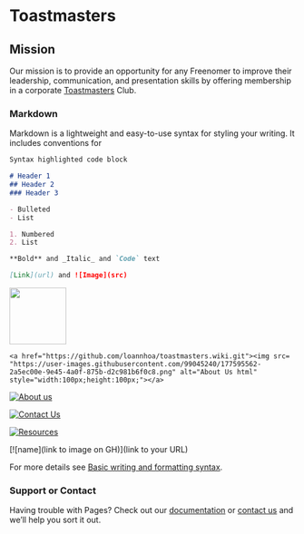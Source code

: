 # Toastmasters

## Mission

Our mission is to provide an opportunity for any Freenomer to improve their leadership, communication, and presentation skills by offering membership in a corporate [Toastmasters](https://www.toastmasters.org/) Club.

### Markdown

Markdown is a lightweight and easy-to-use syntax for styling your writing. It includes conventions for

```markdown
Syntax highlighted code block

# Header 1
## Header 2
### Header 3

- Bulleted
- List

1. Numbered
2. List

**Bold** and _Italic_ and `Code` text

[Link](url) and ![Image](src)
```

<img src="https://user-images.githubusercontent.com/99045240/177595562-2a5ec00e-9e45-4a0f-875b-d2c981b6f0c8.png" width="100" height="100">

<!DOCTYPE html>
<html>
  <body>
    
    <a href="https://github.com/loannhoa/toastmasters.wiki.git"><img src= "https://user-images.githubusercontent.com/99045240/177595562-2a5ec00e-9e45-4a0f-875b-d2c981b6f0c8.png" alt="About Us html" style="width:100px;height:100px;"></a>
  </body>
  </html>

[![About us](https://user-images.githubusercontent.com/99045240/177595562-2a5ec00e-9e45-4a0f-875b-d2c981b6f0c8.png)](https://github.com/loannhoa/toastmasters.wiki.git)


[![Contact Us](https://user-images.githubusercontent.com/99045240/177601604-0ab03954-820d-4c9d-8d1f-602ffdc600a7.png)](https://github.com/loannhoa/toastmasters.wiki.git)

[![Resources](https://user-images.githubusercontent.com/99045240/177601777-895dad4a-d815-4aa3-8248-1a9b545ac013.png)](https://github.com/loannhoa/toastmasters.wiki.git)


[![name](link to image on GH)](link to your URL)


For more details see [Basic writing and formatting syntax](https://docs.github.com/en/github/writing-on-github/getting-started-with-writing-and-formatting-on-github/basic-writing-and-formatting-syntax).


### Support or Contact

Having trouble with Pages? Check out our [documentation](https://docs.github.com/categories/github-pages-basics/) or [contact us](https://support.github.com/contact) and we’ll help you sort it out.
